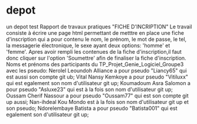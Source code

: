 # depot
un depot test
Rapport de travaux pratiques "FICHE D'INCRIPTION" 
Le travail consiste à écrire une page html permettant de metttre en place une fiche d'inscription qui a pour contenu le nom, le prénom, le mot de passe, le tel, la messagerie électronique, le sexe ayant deux options: 'homme' et 'femme'. Apres avoir rempli les contenues de la fiche d'inscription,il faut donc cliquer sur l'option 'Soumettre' afin de finaliser la fiche d'inscription.
Noms et prénoms des participants du TP_Projet_Genie_Logiciel_Groupe3 avec les pseudo:
Nerolel Leoundoh Alliance a pour pseudo "Liancy65" qui est aussi son compte git ub;
Vital Nansy Kemkoye a pour pseudo "Vitiluxx" qui est egalement son nom d'utilisateur git up;
Koumadoum Asra Salomon a pour pseudo "Asluxe23" qui est à la fois son nom d'utilisateur git up;
Oussam Cherif Nassour a pour pseudo "Oussam77" qui est son compte git up aussi; 
Nan-ihdeal Kou Mondo est à la fois son nom d'utilisateur git up et son pseudo;
Ndorelembaye Batista a pour pseudo "Batista001" qui est egalement son d'utilisateur git up;
